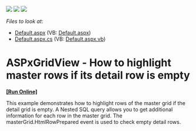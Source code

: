 <!-- default badges list -->
![](https://img.shields.io/endpoint?url=https://codecentral.devexpress.com/api/v1/VersionRange/128534491/12.2.6%2B)
[![](https://img.shields.io/badge/Open_in_DevExpress_Support_Center-FF7200?style=flat-square&logo=DevExpress&logoColor=white)](https://supportcenter.devexpress.com/ticket/details/E4537)
[![](https://img.shields.io/badge/📖_How_to_use_DevExpress_Examples-e9f6fc?style=flat-square)](https://docs.devexpress.com/GeneralInformation/403183)
<!-- default badges end -->
<!-- default file list -->
*Files to look at*:

* [Default.aspx](./CS/WebSite/Default.aspx) (VB: [Default.aspx](./VB/WebSite/Default.aspx))
* [Default.aspx.cs](./CS/WebSite/Default.aspx.cs) (VB: [Default.aspx.vb](./VB/WebSite/Default.aspx.vb))
<!-- default file list end -->
# ASPxGridView - How to highlight master rows if its detail row is empty
<!-- run online -->
**[[Run Online]](https://codecentral.devexpress.com/e4537/)**
<!-- run online end -->


<p>This example demonstrates how to highlight rows of the master grid if the detail grid is empty.  A Nested SQL query allows you to get additional information for each row in the master grid.  The  masterGrid.HtmlRowPrepared event  is used to check empty detail rows.</p>

<br/>


